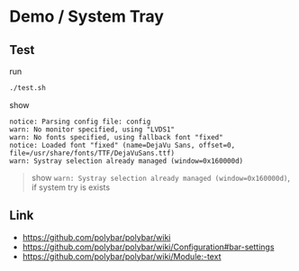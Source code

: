 
# Demo / System Tray

## Test

run

``` sh
./test.sh
```

show

```
notice: Parsing config file: config
warn: No monitor specified, using "LVDS1"
warn: No fonts specified, using fallback font "fixed"
notice: Loaded font "fixed" (name=DejaVu Sans, offset=0, file=/usr/share/fonts/TTF/DejaVuSans.ttf)
warn: Systray selection already managed (window=0x160000d)
```

> show `warn: Systray selection already managed (window=0x160000d)`, if system try is exists


## Link

* https://github.com/polybar/polybar/wiki
* https://github.com/polybar/polybar/wiki/Configuration#bar-settings
* https://github.com/polybar/polybar/wiki/Module:-text
